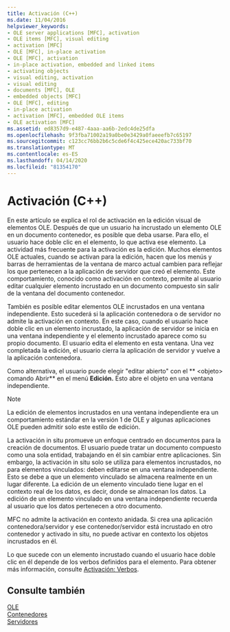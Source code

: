 ```yaml
---
title: Activación (C++)
ms.date: 11/04/2016
helpviewer_keywords:
- OLE server applications [MFC], activation
- OLE items [MFC], visual editing
- activation [MFC]
- OLE [MFC], in-place activation
- OLE [MFC], activation
- in-place activation, embedded and linked items
- activating objects
- visual editing, activation
- visual editing
- documents [MFC], OLE
- embedded objects [MFC]
- OLE [MFC], editing
- in-place activation
- activation [MFC], embedded OLE items
- OLE activation [MFC]
ms.assetid: ed8357d9-e487-4aaa-aa6b-2edc4de25dfa
ms.openlocfilehash: 9f3fba71002a19a0be0e3429a0faeeefb7c65197
ms.sourcegitcommit: c123cc76bb2b6c5cde6f4c425ece420ac733bf70
ms.translationtype: MT
ms.contentlocale: es-ES
ms.lasthandoff: 04/14/2020
ms.locfileid: "81354170"
---
```

# <a name="activation-c"></a>Activación (C++)

En este artículo se explica el rol de activación en la edición visual de elementos OLE. Después de que un usuario ha incrustado un elemento OLE en un documento contenedor, es posible que deba usarse. Para ello, el usuario hace doble clic en el elemento, lo que activa ese elemento. La actividad más frecuente para la activación es la edición. Muchos elementos OLE actuales, cuando se activan para la edición, hacen que los menús y barras de herramientas de la ventana de marco actual cambien para reflejar los que pertenecen a la aplicación de servidor que creó el elemento. Este comportamiento, conocido como activación en contexto, permite al usuario editar cualquier elemento incrustado en un documento compuesto sin salir de la ventana del documento contenedor.

También es posible editar elementos OLE incrustados en una ventana independiente. Esto sucederá si la aplicación contenedora o de servidor no admite la activación en contexto. En este caso, cuando el usuario hace doble clic en un elemento incrustado, la aplicación de servidor se inicia en una ventana independiente y el elemento incrustado aparece como su propio documento. El usuario edita el elemento en esta ventana. Una vez completada la edición, el usuario cierra la aplicación de servidor y vuelve a la aplicación contenedora.

Como alternativa, el usuario puede elegir "editar abierto" con el ** \<objeto> comando Abrir** en el menú **Edición.** Esto abre el objeto en una ventana independiente.

> [!NOTE]
> La edición de elementos incrustados en una ventana independiente era un comportamiento estándar en la versión 1 de OLE y algunas aplicaciones OLE pueden admitir solo este estilo de edición.

La activación in situ promueve un enfoque centrado en documentos para la creación de documentos. El usuario puede tratar un documento compuesto como una sola entidad, trabajando en él sin cambiar entre aplicaciones. Sin embargo, la activación in situ solo se utiliza para elementos incrustados, no para elementos vinculados: deben editarse en una ventana independiente. Esto se debe a que un elemento vinculado se almacena realmente en un lugar diferente. La edición de un elemento vinculado tiene lugar en el contexto real de los datos, es decir, donde se almacenan los datos. La edición de un elemento vinculado en una ventana independiente recuerda al usuario que los datos pertenecen a otro documento.

MFC no admite la activación en contexto anidada. Si crea una aplicación contenedora/servidor y ese contenedor/servidor está incrustado en otro contenedor y activado in situ, no puede activar en contexto los objetos incrustados en él.

Lo que sucede con un elemento incrustado cuando el usuario hace doble clic en él depende de los verbos definidos para el elemento. Para obtener más información, consulte [Activación: Verbos](../mfc/activation-verbs.md).

## <a name="see-also"></a>Consulte también

[OLE](../mfc/ole-in-mfc.md)<br/>
[Contenedores](../mfc/containers.md)<br/>
[Servidores](../mfc/servers.md)

